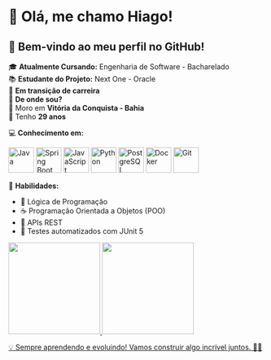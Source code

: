 # 👋 Olá, me chamo Hiago!  
## 🚀 Bem-vindo ao meu perfil no GitHub!  

🎓 **Atualmente Cursando:** Engenharia de Software - Bacharelado  
📚 **Estudante do Projeto:** Next One - Oracle  
🔄 **Em transição de carreira**  
📍 **De onde sou?**  
🏡 Moro em **Vitória da Conquista - Bahia**  
🎂 Tenho **29 anos**  

💻 **Conhecimento em:**  
<p align="left">
  <img src="https://cdn.jsdelivr.net/gh/devicons/devicon@latest/icons/java/java-original.svg" width="50" height="50" alt="Java"/>
  <img src="https://cdn.jsdelivr.net/gh/devicons/devicon@latest/icons/spring/spring-original.svg" width="50" height="50" alt="Spring Boot"/>
  <img src="https://cdn.jsdelivr.net/gh/devicons/devicon@latest/icons/javascript/javascript-original.svg" width="50" height="50" alt="JavaScript"/>
  <img src="https://cdn.jsdelivr.net/gh/devicons/devicon@latest/icons/python/python-original.svg" width="50" height="50" alt="Python"/>
  <img src="https://cdn.jsdelivr.net/gh/devicons/devicon@latest/icons/postgresql/postgresql-original.svg" width="50" height="50" alt="PostgreSQL"/>
  <img src="https://cdn.jsdelivr.net/gh/devicons/devicon@latest/icons/docker/docker-original.svg" width="50" height="50" alt="Docker"/>
  <img src="https://cdn.jsdelivr.net/gh/devicons/devicon@latest/icons/git/git-original.svg" width="50" height="50" alt="Git"/>
</p>

🧠 **Habilidades:**  
- 🔢 Lógica de Programação  
- ☕ Programação Orientada a Objetos (POO)  
- 🔗 APIs REST  
- 🧪 Testes automatizados com JUnit 5  

<div>
<a href="https://github.com/HiagoAlvesdasilva">
<img loading="lazy" height="180em" src="https://github-readme-stats.vercel.app/api/top-langs/?username=HiagoAlvesdasilva&layout=compact&langs_count=7&theme=dracula"/>
<img loading="lazy" height="180em" src="https://github-readme-stats.vercel.app/api?username=HiagoAlvesdasilva&show_icons=true&theme=dracula&include_all_commits=true&count_private=true"/>
</div>

💡 Sempre aprendendo e evoluindo! Vamos construir algo incrível juntos. 🚀✨  
